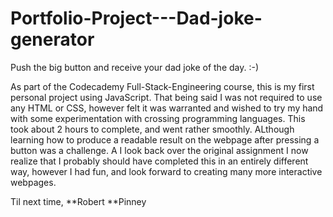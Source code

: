 # Portfolio-Project---Dad-joke-generator

Push the big button and receive your dad joke of the day. :-)

As part of the Codecademy Full-Stack-Engineering course, this is my first personal project using JavaScript. That being said
I was not required to use any HTML or CSS, however felt it was warranted and wished to try my hand with some experimentation
with crossing programming languages.
This took about 2 hours to complete, and went rather smoothly. ALthough learning how to produce a readable result on the webpage
after pressing a button was a challenge.
A I look back over the original assignment I now realize that I probably should have completed this in an entirely different way,
however I had fun, and look forward to creating many more interactive webpages.

Til next time,
**Robert **Pinney
